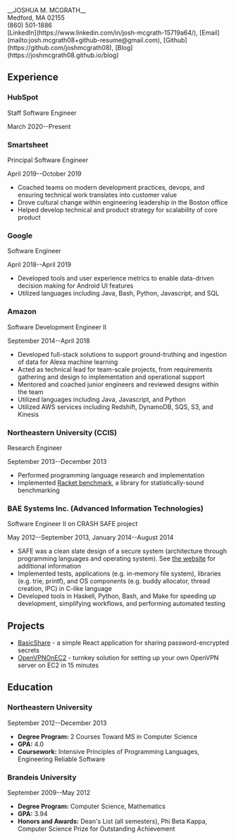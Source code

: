 <div class="container">

<p class="header">
__JOSHUA M. MCGRATH__<br/>
Medford, MA 02155<br/>
(860) 501-1886<br/>
[LinkedIn](https://www.linkedin.com/in/josh-mcgrath-15719a64/), [Email](mailto:josh.mcgrath08+github-resume@gmail.com), [Github](https://github.com/joshmcgrath08), [Blog](https://joshmcgrath08.github.io/blog)
</p>

## Experience

### HubSpot
<p class="work-title">Staff Software Engineer</p>
<p class="time-range">March 2020--Present</p>

### Smartsheet
<p class="work-title">Principal Software Engineer</p>
<p class="time-range">April 2019--October 2019</p>

- Coached teams on modern development practices, devops, and ensuring technical work translates into customer value
- Drove cultural change within engineering leadership in the Boston office
- Helped develop technical and product strategy for scalability of core product

### Google
<p class="work-title">Software Engineer</p>
<p class="time-range">April 2018--April 2019</p>

- Developed tools and user experience metrics to enable data-driven decision making for Android UI features
- Utilized languages including Java, Bash, Python, Javascript, and SQL

### Amazon
<p class="work-title">Software Development Engineer II</p>
<p class="time-range">September 2014--April 2018</p>

- Developed full-stack solutions to support ground-truthing and ingestion of data for Alexa machine learning
- Acted as technical lead for team-scale projects, from requirements gathering and design to implementation and operational support
- Mentored and coached junior engineers and reviewed designs within the team
- Utilized languages including Java, Javascript, and Python
- Utilized AWS services including Redshift, DynamoDB, SQS, S3, and Kinesis

### Northeastern University (CCIS)
<p class="work-title">Research Engineer</p>
<p class="time-range">September 2013--December 2013</p>

- Performed programming language research and implementation
- Implemented [Racket benchmark](https://docs.racket-lang.org/benchmark/index.html), a library for statistically-sound benchmarking

### BAE Systems Inc. (Advanced Information Technologies)
<p class="work-title">Software Engineer II on CRASH SAFE project</p>
<p class="time-range">May 2012--September 2013, January 2014--August 2014</p>

- SAFE was a clean slate design of a secure system (architecture through programming languages and operating system). See [the website](http://www.crash-safe.org/) for additional information
- Implemented tests, applications (e.g. in-memory file system), libraries (e.g. trie, printf), and OS components (e.g. buddy allocator, thread creation, IPC) in C-like language
- Developed tools in Haskell, Python, Bash, and Make for speeding up development, simplifying workflows, and performing automated testing

## Projects

- [BasicShare](https://basicshare.io) - a simple React application for sharing password-encrypted secrets
- [OpenVPNOnEC2](https://github.com/joshmcgrath08/openvpn_on_ec2) - turnkey solution for setting up your own OpenVPN server on EC2 in 15 minutes

## Education

### Northeastern University
<p class="time-range">September 2012--December 2013</p>

- __Degree Program:__ 2 Courses Toward MS in Computer Science
- __GPA:__ 4.0
- __Coursework:__ Intensive Principles of Programming Languages, Engineering Reliable Software

### Brandeis University
<p class="time-range">September 2009--May 2012</p>

- __Degree Program:__ Computer Science, Mathematics
- __GPA:__ 3.94
- __Honors and Awards:__ Dean's List (all semesters), Phi Beta Kappa, Computer Science Prize for Outstanding Achievement

</div>
